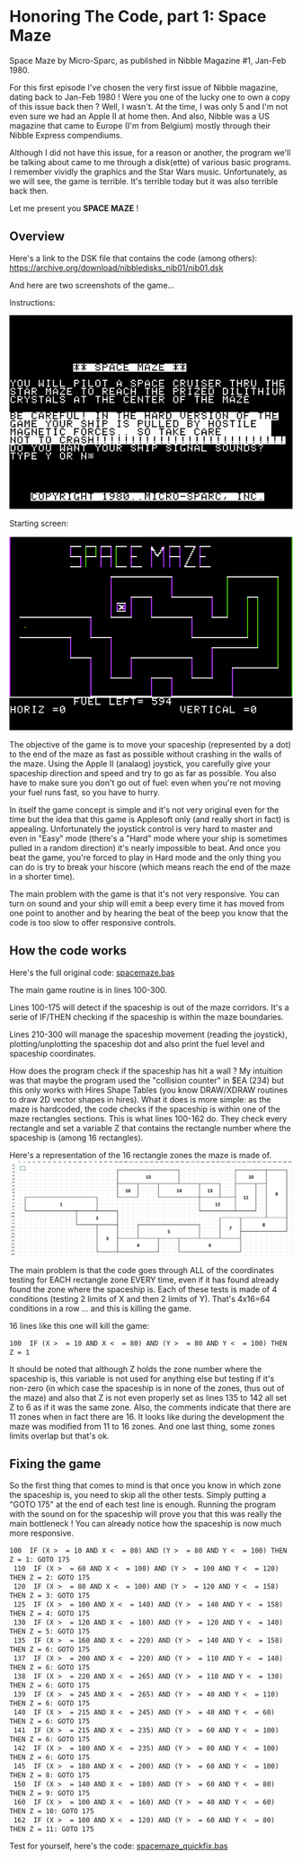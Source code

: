 # Honoring The Code, part 1: Space Maze
Space Maze by Micro-Sparc, as published in Nibble Magazine #1, Jan-Feb 1980.

For this first episode I've chosen the very first issue of Nibble magazine, dating back to Jan-Feb 1980 ! Were you one of the lucky one to own a copy of this issue back then ? Well, I wasn't. At the time, I was only 5 and I'm not even sure we had an Apple II at home then. And also, Nibble was a US magazine that came to Europe (I'm from Belgium) mostly through their Nibble Express compendiums.

Although I did not have this issue, for a reason or another, the program we'll be talking about came to me through a disk(ette) of various basic programs. I remember vividly the graphics and the Star Wars music. Unfortunately, as we will see, the game is terrible. It's terrible today but it was also terrible back then.

Let me present you **SPACE MAZE** !

## Overview

Here's a link to the DSK file that contains the code (among others): https://archive.org/download/nibbledisks_nib01/nib01.dsk

And here are two screenshots of the game...

Instructions:

![instructions](./htc1.png)

Starting screen:

![starting screen](./htc2.png)

The objective of the game is to move your spaceship (represented by a dot) to the end of the maze as fast as possible without crashing in the walls of the maze.
Using the Apple II (analaog) joystick, you carefully give your spaceship direction and speed and try to go as far as possible. You also have to make sure you don't go out of fuel: even when you're not moving your fuel runs fast, so you have to hurry.

In itself the game concept is simple and it's not very original even for the time but the idea that this game is Applesoft only (and really short in fact) is appealing. Unfortunately the joystick control is very hard to master and even in "Easy" mode (there's a "Hard" mode where your ship is sometimes pulled in a random direction) it's nearly impossible to beat. And once you beat the game, you're forced to play in Hard mode and the only thing you can do is try to break your hiscore (which means reach the end of the maze in a shorter time).

The main problem with the game is that it's not very responsive. You can turn on sound and your ship will emit a beep every time it has moved from one point to another and by hearing the beat of the beep you know that the code is too slow to offer responsive controls.

## How the code works
Here's the full original code: [spacemaze.bas](./spacemaze.bas)

The main game routine is in lines 100-300.

Lines 100-175 will detect if the spaceship is out of the maze corridors. It's a serie of IF/THEN checking if the spaceship is within the maze boundaries.

Lines 210-300 will manage the spaceship movement (reading the joystick), plotting/unplotting the spaceship dot and also print the fuel level and spaceship coordinates.

How does the program check if the spaceship has hit a wall ? My intuition was that maybe the program used the "collision counter" in $EA (234) but this only works with Hires Shape Tables (you know DRAW/XDRAW routines to draw 2D vector shapes in hires). What it does is more simple: as the maze is hardcoded, the code checks if the spaceship is within one of the maze rectangles sections. This is what lines 100-162 do. They check every rectangle and set a variable Z that contains the rectangle number where the spaceship is (among 16 rectangles).

Here's a representation of the 16 rectangle zones the maze is made of.
![rectangle zones](./htc3.png)

The main problem is that the code goes through ALL of the coordinates testing for EACH rectangle zone EVERY time, even if it has found already found the zone where the spaceship is. Each of these tests is made of 4 conditions (testing 2 limits of X and then 2 limits of Y). That's 4x16=64 conditions in a row ... and this is killing the game.

16 lines like this one will kill the game: 
```basic
100  IF (X >  = 10 AND X <  = 80) AND (Y >  = 80 AND Y <  = 100) THEN Z = 1
```

It should be noted that although Z holds the zone number where the spaceship is, this variable is not used for anything else but testing if it's non-zero (in which case the spaceship is in none of the zones, thus out of the maze) and also that Z is not even properly set as lines 135 to 142 all set Z to 6 as if it was the same zone. Also, the comments indicate that there are 11 zones when in fact there are 16. It looks like during the development the maze was modified from 11 to 16 zones. And one last thing, some zones limits overlap but that's ok.

## Fixing the game
So the first thing that comes to mind is that once you know in which zone the spaceship is, you need to skip all the other tests. Simply putting a "GOTO 175" at the end of each test line is enough. Running the program with the sound on for the spaceship will prove you that this was really the main bottleneck ! You can already notice how the spaceship is now much more responsive.

```basic
100  IF (X >  = 10 AND X <  = 80) AND (Y >  = 80 AND Y <  = 100) THEN Z = 1: GOTO 175
 110  IF (X >  = 60 AND X <  = 100) AND (Y >  = 100 AND Y <  = 120) THEN Z = 2: GOTO 175
 120  IF (X >  = 80 AND X <  = 100) AND (Y >  = 120 AND Y <  = 158) THEN Z = 3: GOTO 175
 125  IF (X >  = 100 AND X <  = 140) AND (Y >  = 140 AND Y <  = 158) THEN Z = 4: GOTO 175
 130  IF (X >  = 120 AND X <  = 180) AND (Y >  = 120 AND Y <  = 140) THEN Z = 5: GOTO 175
 135  IF (X >  = 160 AND X <  = 220) AND (Y >  = 140 AND Y <  = 158) THEN Z = 6: GOTO 175
 137  IF (X >  = 200 AND X <  = 220) AND (Y >  = 110 AND Y <  = 140) THEN Z = 6: GOTO 175
 138  IF (X >  = 220 AND X <  = 265) AND (Y >  = 110 AND Y <  = 130) THEN Z = 6: GOTO 175
 139  IF (X >  = 245 AND X <  = 265) AND (Y >  = 40 AND Y <  = 110) THEN Z = 6: GOTO 175
 140  IF (X >  = 215 AND X <  = 245) AND (Y >  = 40 AND Y <  = 60) THEN Z = 6: GOTO 175
 141  IF (X >  = 215 AND X <  = 235) AND (Y >  = 60 AND Y <  = 100) THEN Z = 6: GOTO 175
 142  IF (X >  = 180 AND X <  = 235) AND (Y >  = 80 AND Y <  = 100) THEN Z = 6: GOTO 175
 145  IF (X >  = 180 AND X <  = 200) AND (Y >  = 60 AND Y <  = 100) THEN Z = 8: GOTO 175
 150  IF (X >  = 140 AND X <  = 180) AND (Y >  = 60 AND Y <  = 80) THEN Z = 9: GOTO 175
 160  IF (X >  = 100 AND X <  = 160) AND (Y >  = 40 AND Y <  = 60) THEN Z = 10: GOTO 175
 162  IF (X >  = 100 AND X <  = 120) AND (Y >  = 60 AND Y <  = 80) THEN Z = 11: GOTO 175
 ```

Test for yourself, here's the code: [spacemaze_quickfix.bas](./spacemaze_quickfix.bas)
